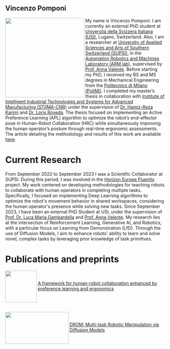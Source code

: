 ## Vincenzo Pomponi

<img align="left" height="250" src="https://github.com/vincenzopomponi/DROM/blob/main/foto.png">

My name is Vincenzo Pomponi.
I am currently an external PhD student at [Università della Svizzera Italiana (USI)](https://www.usi.ch/en), Lugano, Switzerland. Also, I am a researcher at [University of Applied Sciences and Arts of Southern Switzerland (SUPSI)](https://www.supsi.ch/en/home), in the [Automation Robotics and Machines Laboratory (ARM lab)](https://www.supsi.ch/en/web/isteps/automation-robotics-and-machines), supervised by [Prof. Anna Valente](https://scholar.google.com/citations?hl=en&user=pO9TbIMAAAAJ&view_op=list_works&sortby=pubdate).
Before starting my PhD, I received my BS and MS degrees in Mechanical Engineering from the [Politecnico di Milano (PoliMi)](https://www.mecheng.polimi.it/?lang=en).
I completed my master’s thesis in collaboration with [Institute of Intelligent Industrial Technologies and Systems for Advanced Manufacturing (STIIMA-CNR)](https://www.stiima.cnr.it/?lang=en) under the supervision of [Dr. Hamiz-Reza Karimi](https://scholar.google.no/citations?user=YcTS0ZMAAAAJ&hl=en) and [Dr. Loris Roveda](https://scholar.google.com/citations?user=3un_pPgAAAAJ&hl=en). The thesis focused on implementing an Active Preference Learning (APL) algorithm to optimize the robot’s end-effector pose in Human-Robot Collaboration (HRC) while simultaneously improving the human operator’s posture through real-time ergonomic assessments. The article detailing the methodology and results of this work are available [here](https://www.sciencedirect.com/science/article/pii/S073658452400067X).



# Current Research
From September 2022 to September 2023 I was a Scientific Collaborator at SUPSI. During this period, I was involved in the [Horizon Europe Fluently](https://www.fluently-horizonproject.eu/) project. My work centered on developing methodologies for teaching robots to collaborate with human operators in completing multiple tasks. Specifically, I focused on implementing Deep Learning algorithms to optimize the robot's movement behavior in shared workspaces, considering the human operator's presence while solving new tasks.
Since September 2023, I have been an external PhD Student at USI, under the supervision of [Prof. Dr. Luca Maria Gambardella](https://people.idsia.ch/~luca/) and [Prof. Anna Valente](https://scholar.google.com/citations?hl=en&user=pO9TbIMAAAAJ&view_op=list_works&sortby=pubdate).
My research lies at the intersection of Reinforcement Learning, Generative AI, and Robotics, with a particular focus on Learning from Demonstration (LfD). Through the use of Diffusion Models, I aim to enhance robots' ability to learn and solve novel, complex tasks by leveraging prior knowledge of task primitives.

# Publications and preprints
<img align="left" height="100" width="100" src="https://github.com/vincenzopomponi/DROM/blob/main/APL-Ergonomics.png">

<br>

[A framework for human-robot collaboration enhanced by preference learning and ergonomics](https://www.sciencedirect.com/science/article/pii/S073658452400067X)

<br>
<br>
<br>
<img align="left" height="100" width="200" src="https://github.com/vincenzopomponi/DROM/blob/main/DROM.png">

<br>

[DROM: Multi-task Robotic Manipulation via Diffusion Models](https://github.com/vincenzopomponi/DROM)
